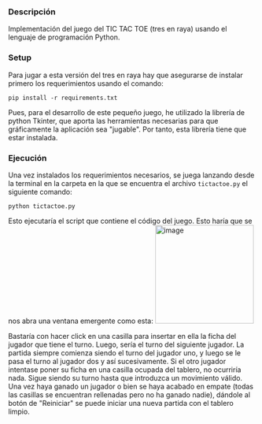 ### Descripción
Implementación del juego del TIC TAC TOE (tres en raya) usando el lenguaje de programación Python.

### Setup
Para jugar a esta versión del tres en raya hay que asegurarse de instalar primero los requerimientos usando el comando:

`pip install -r requirements.txt`

Pues, para el desarrollo de este pequeño juego, he utilizado la librería de python Tkinter, que aporta las herramientas necesarias para que gráficamente la aplicación sea "jugable". Por tanto, esta librería tiene que estar instalada.

### Ejecución
Una vez instalados los requerimientos necesarios, se juega lanzando desde la terminal en la carpeta en la que se encuentra el archivo `tictactoe.py` el siguiente comando:

`python tictactoe.py`

Esto ejecutaría el script que contiene el código del juego. Esto haría que se nos abra una ventana emergente como esta:
<img width="200" alt="image" src="https://github.com/JudithV/tic-tac-toe/assets/42940890/2ff736b3-bb50-4c88-b6de-021335df244d">

Bastaría con hacer click en una casilla para insertar en ella la ficha del jugador que tiene el turno. Luego, sería el turno del siguiente jugador. La partida siempre comienza siendo el turno del jugador uno, y luego se le pasa el turno al jugador dos y así sucesivamente. 
Si el otro jugador intentase poner su ficha en una casilla ocupada del tablero, no ocurriría nada. Sigue siendo su turno hasta que introduzca un movimiento válido.
Una vez haya ganado un jugador o bien se haya acabado en empate (todas las casillas se encuentran rellenadas pero no ha ganado nadie), dándole al botón de "Reiniciar" se puede iniciar una nueva partida con el tablero limpio.
